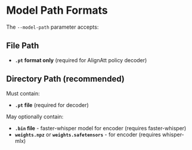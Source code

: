 # Model Path Formats

The `--model-path` parameter accepts:

## File Path
- **`.pt` format only** (required for AlignAtt policy decoder)

## Directory Path (recommended)
Must contain:
- **`.pt` file** (required for decoder)

May optionally contain:
- **`.bin` file** - faster-whisper model for encoder (requires faster-whisper)
- **`weights.npz`** or **`weights.safetensors`** - for encoder (requires whisper-mlx)